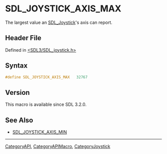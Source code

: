 # SDL_JOYSTICK_AXIS_MAX

The largest value an [SDL_Joystick](SDL_Joystick)'s axis can report.

## Header File

Defined in [<SDL3/SDL_joystick.h>](https://github.com/libsdl-org/SDL/blob/main/include/SDL3/SDL_joystick.h)

## Syntax

```c
#define SDL_JOYSTICK_AXIS_MAX   32767
```

## Version

This macro is available since SDL 3.2.0.

## See Also

- [SDL_JOYSTICK_AXIS_MIN](SDL_JOYSTICK_AXIS_MIN)

----
[CategoryAPI](CategoryAPI), [CategoryAPIMacro](CategoryAPIMacro), [CategoryJoystick](CategoryJoystick)

